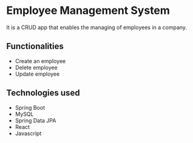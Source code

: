 # Employee Management System

It is a CRUD app that enables the managing of employees in a company.

## Functionalities

* Create an employee
* Delete employee
* Update employee

## Technologies used

* Spring Boot
* MySQL
* Spring Data JPA
* React
* Javascript